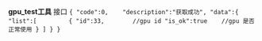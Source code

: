 **gpu_test工具**
接口
`
{
    "code":0,   
    "description":"获取成功",
    "data":{
        "list":[        
            {
                "id":33,        //gpu id
                "is_ok":true    //gpu 是否正常使用
            }
        ]
    }
}
`